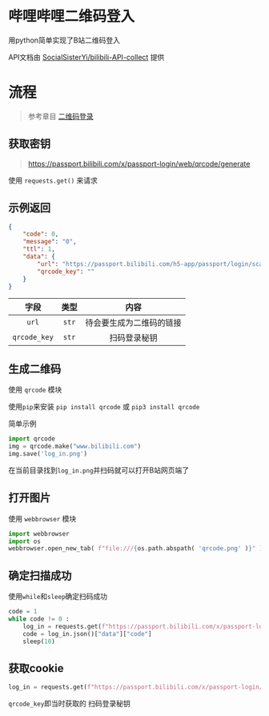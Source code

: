 # 哔哩哔哩二维码登入

用python简单实现了B站二维码登入

API文档由 [SocialSisterYi/bilibili-API-collect](https://github.com/SocialSisterYi/bilibili-API-collect) 提供

# 流程

>参考章目 [二维码登录](https://socialsisteryi.github.io/bilibili-API-collect/docs/login/login_action/QR.html)

## 获取密钥

>https://passport.bilibili.com/x/passport-login/web/qrcode/generate

使用 `requests.get()` 来请求

## 示例返回

```json
{
    "code": 0,
    "message": "0",
    "ttl": 1,
    "data": {
        "url": "https://passport.bilibili.com/h5-app/passport/login/scan?navhide=1\u0026qrcode_key=\u0026from=",
        "qrcode_key": ""
    }
}
```

| 字段 | 类型 | 内容 |
|:---:|:---:|:---:|
| `url` | `str` | 待会要生成为二维码的链接
| `qrcode_key` | `str` | 扫码登录秘钥

## 生成二维码

使用 `qrcode` 模块

使用`pip`来安装 `pip install qrcode` 或 `pip3 install qrcode`

简单示例

```python
import qrcode
img = qrcode.make("www.bilibili.com")
img.save('log_in.png')
```

在当前目录找到`log_in.png`并扫码就可以打开B站网页端了

## 打开图片

使用 `webbrowser` 模块

```python
import webbrowser
import os
webbrowser.open_new_tab( f"file:///{os.path.abspath( 'qrcode.png' )}" )
```

## 确定扫描成功

使用`while`和`sleep`确定扫码成功

```python
code = 1
while code != 0 :
    log_in = requests.get(f"https://passport.bilibili.com/x/passport-login/web/qrcode/poll?qrcode_key={qrcode_key}")
    code = log_in.json()["data"]["code"]
    sleep(10)
```

## 获取cookie

```python
log_in = requests.get(f"https://passport.bilibili.com/x/passport-login/web/qrcode/poll?qrcode_key={qrcode_key}")
```

`qrcode_key`即当时获取的 扫码登录秘钥

